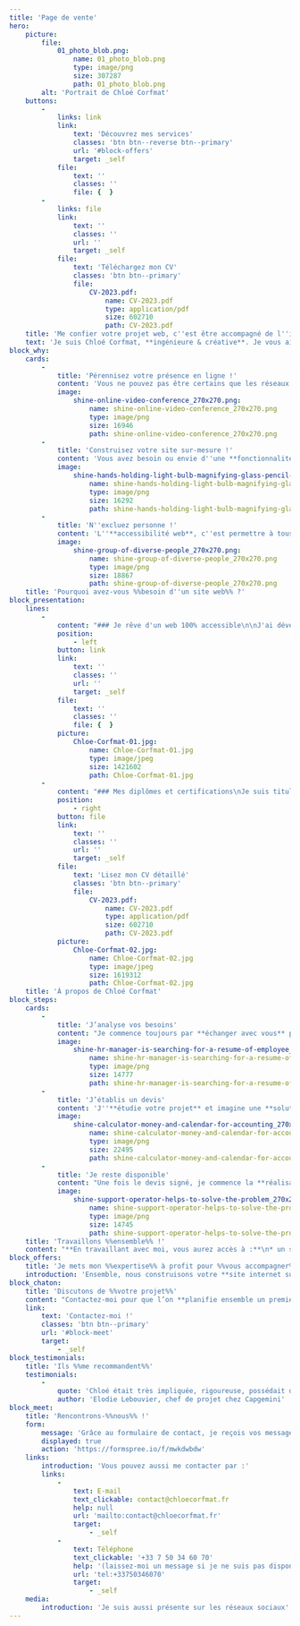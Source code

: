 ```yaml
---
title: 'Page de vente'
hero:
    picture:
        file:
            01_photo_blob.png:
                name: 01_photo_blob.png
                type: image/png
                size: 307287
                path: 01_photo_blob.png
        alt: 'Portrait de Chloé Corfmat'
    buttons:
        -
            links: link
            link:
                text: 'Découvrez mes services'
                classes: 'btn btn--reverse btn--primary'
                url: '#block-offers'
                target: _self
            file:
                text: ''
                classes: ''
                file: {  }
        -
            links: file
            link:
                text: ''
                classes: ''
                url: ''
                target: _self
            file:
                text: 'Téléchargez mon CV'
                classes: 'btn btn--primary'
                file:
                    CV-2023.pdf:
                        name: CV-2023.pdf
                        type: application/pdf
                        size: 602710
                        path: CV-2023.pdf
    title: 'Me confier votre projet web, c''est être accompagné de l''idée à la mise en ligne'
    text: 'Je suis Chloé Corfmat, **ingénieure & créative**. Je vous aide à **développer votre présence en ligne** sans dépendre des réseaux sociaux grâce à un site internet sur-mesure et accessible à tous.'
block_why:
    cards:
        -
            title: 'Pérennisez votre présence en ligne !'
            content: 'Vous ne pouvez pas être certains que les réseaux sociaux d''aujourd''hui existeront encore dans 10 ans. Avoir votre propre site internet, c''est vous assurer de **garder votre contenu en ligne tant que vous le voudrez** !'
            image:
                shine-online-video-conference_270x270.png:
                    name: shine-online-video-conference_270x270.png
                    type: image/png
                    size: 16946
                    path: shine-online-video-conference_270x270.png
        -
            title: 'Construisez votre site sur-mesure !'
            content: 'Vous avez besoin ou envie d''une **fonctionnalité innovante** ? Grâce à mes compétences d''ingénieure, j''**étudie pour vous les solutions techniques possibles** et **mets en oeuvre** la plus adaptée.'
            image:
                shine-hands-holding-light-bulb-magnifying-glass-pencil-and-coin_270x270.png:
                    name: shine-hands-holding-light-bulb-magnifying-glass-pencil-and-coin_270x270.png
                    type: image/png
                    size: 16292
                    path: shine-hands-holding-light-bulb-magnifying-glass-pencil-and-coin_270x270.png
        -
            title: 'N''excluez personne !'
            content: 'L''**accessibilité web**, c''est permettre à tous, y compris aux **personnes handicapées de naviguer sur votre site.** Communiquer sur un site internet accessible à tous, c''est **garantir à tous de pouvoir souscrire à vos services et à vos produits**.'
            image:
                shine-group-of-diverse-people_270x270.png:
                    name: shine-group-of-diverse-people_270x270.png
                    type: image/png
                    size: 18867
                    path: shine-group-of-diverse-people_270x270.png
    title: 'Pourquoi avez-vous %%besoin d''un site web%% ?'
block_presentation:
    lines:
        -
            content: "### Je rêve d'un web 100% accessible\n\nJ'ai développé mon **premier site internet à 13 ans**. À l'époque, mon objectif était de comprendre comment fonctionne le web (et de contrer l'ennui des vacances de Pâques). C'est lors de ma 1ère année d'alternance, **en 2015, qu'on me parle pour la première fois d'accessibilité web**. Et depuis ce jour, il y a 8 ans, ce sujet ne m'a pas quitté et a été le **thème de plusieurs de mes exposés et mémoires d'élève-ingénieure** (dommage pour mes camarades qui en entendront parler souvent pendant ma formation) ! \n\nAujourd'hui, **je veux sensibiliser tous les acteurs du web** (entrepreneurs, développeurs, graphistes...) **à l'accessibilité pour rendre le web universel**.\n\n**Pendant mon temps libre**, j'aime **faire des choses de mes dix doigts** comme de la couture, du crochet, de la gouache ou de l'aquarelle, mais aussi du scrapbooking ou de la linogravure. Quand je ne suis pas chez moi, j'aime faire du **sport** (vélo, pilate ou danse) et boire des chocolats blancs chauds accompagnés d'une pâtisserie dans un **coffee shop nantais**."
            position:
                - left
            button: link
            link:
                text: ''
                classes: ''
                url: ''
                target: _self
            file:
                text: ''
                classes: ''
                file: {  }
            picture:
                Chloe-Corfmat-01.jpg:
                    name: Chloe-Corfmat-01.jpg
                    type: image/jpeg
                    size: 1421602
                    path: Chloe-Corfmat-01.jpg
        -
            content: "### Mes diplômes et certifications\nJe suis titulaire d’un **diplôme d’ingénieur en informatique** et d’un **DUT** (Diplôme Universitaire de Technologie) **Métiers du Multimédia et de l’Internet**.\nAu cours de ma carrière professionnelle, j'ai également obtenu la **certification Opquast \"Maîtrise de la Qualité en projet Web\"** au **niveau Expert**.\n\n### Mes expériences professionnelles\n* **Département de la Sarthe** ([Sarthe.fr](https://www.sarthe.fr/) et intranet)\n* **Capgemini** pour la SNCF ([SNCF.com](https://www.sncf.com/fr), [Oui.sncf](https://www.sncf-connect.com/article)...)\n* **Klee Group** pour des structures publiques ([Caisse des Dépôts](https://www.caissedesdepots.fr/), [DARES](https://dares.travail-emploi.gouv.fr/)...) et les sites du Groupe ([Klee Group](https://www.kleegroup.com/fr))"
            position:
                - right
            button: file
            link:
                text: ''
                classes: ''
                url: ''
                target: _self
            file:
                text: 'Lisez mon CV détaillé'
                classes: 'btn btn--primary'
                file:
                    CV-2023.pdf:
                        name: CV-2023.pdf
                        type: application/pdf
                        size: 602710
                        path: CV-2023.pdf
            picture:
                Chloe-Corfmat-02.jpg:
                    name: Chloe-Corfmat-02.jpg
                    type: image/jpeg
                    size: 1619312
                    path: Chloe-Corfmat-02.jpg
    title: 'À propos de Chloé Corfmat'
block_steps:
    cards:
        -
            title: 'J’analyse vos besoins'
            content: "Je commence toujours par **échanger avec vous** pour **comprendre vos besoins**. Je n'ai **pas de solution toute prête** à vous proposer. Mon objectif est de **construire avec vous le projet le plus adapté à votre activité** (votre métier, votre cible, la loi...), **à vos besoins** (fonctionnalité spécifique) et **à vos envies**. Il peut s'agir d'un site vitrine, d'une page de vente, d'un blog ou d'un site e-commerce. \n"
            image:
                shine-hr-manager-is-searching-for-a-resume-of-employee_270x270.png:
                    name: shine-hr-manager-is-searching-for-a-resume-of-employee_270x270.png
                    type: image/png
                    size: 14777
                    path: shine-hr-manager-is-searching-for-a-resume-of-employee_270x270.png
        -
            title: 'J’établis un devis'
            content: 'J''**étudie votre projet** et imagine une **solution technique** (CMS, framework, outils...) et **humaine** (autre spécialiste : graphiste, UX / UI Designer, référencement naturel...) adaptée que nous pourrons mettre en œuvre. Puis, je vous propose un **devis** en cohérence avec la solution la plus adéquate. Si vous avez besoin, je suis disponible pour répondre à vos interrogations.'
            image:
                shine-calculator-money-and-calendar-for-accounting_270x270.png:
                    name: shine-calculator-money-and-calendar-for-accounting_270x270.png
                    type: image/png
                    size: 22495
                    path: shine-calculator-money-and-calendar-for-accounting_270x270.png
        -
            title: 'Je reste disponible'
            content: "Une fois le devis signé, je commence la **réalisation de votre projet**.\nNous sommes **en contact régulièrement** pour que je vous présente l'avancement de votre site web et reste **disponible pour répondre à vos questions** durant toute la prestation.\nUne fois le projet terminée, vous pouvez toujours me contacter et je répondrai à vos questions."
            image:
                shine-support-operator-helps-to-solve-the-problem_270x270.png:
                    name: shine-support-operator-helps-to-solve-the-problem_270x270.png
                    type: image/png
                    size: 14745
                    path: shine-support-operator-helps-to-solve-the-problem_270x270.png
    title: 'Travaillons %%ensemble%% !'
    content: "**En travaillant avec moi, vous aurez accès à :**\n* un suivi régulier pour être informer de l'avancement du projet\n* un espace de discussion privé pour échanger tout au long du projet\n* une réponse garantie par mail sous 72h ouvrées maximum (hors vacances)"
block_offers:
    title: 'Je mets mon %%expertise%% à profit pour %%vous accompagner%%'
    introduction: 'Ensemble, nous construisons votre **site internet sur-mesure et adapté à vos besoins**, **accessible aux personnes handicapées**, tout en respectant les standards d’**assurance qualité web**, les règles de **référencement naturel** (SEO) et les lois en matière de **protection des données**.'
block_chaton:
    title: 'Discutons de %%votre projet%%'
    content: "Contactez-moi pour que l’on **planifie ensemble un premier rendez-vous gratuit** pour échanger sur votre projet.\nCe sera l’occasion pour **vous** de **m'expliquer vos besoins et vos envies**. De mon côté, je vous présenterai ce que je peux vous apporter et ma méthode de travail."
    link:
        text: 'Contactez-moi !'
        classes: 'btn btn--primary'
        url: '#block-meet'
        target:
            - _self
block_testimonials:
    title: 'Ils %%me recommandent%%'
    testimonials:
        -
            quote: 'Chloé était très impliquée, rigoureuse, possédait des compétences Drupal très solides.  Il était très agréable de travailler avec Chloé au quotidien, je pouvais toujours compter sur elle pour faire avancer le projet. Je vous recommande Chloé sans hésiter !'
            author: 'Elodie Lebouvier, chef de projet chez Capgemini'
block_meet:
    title: 'Rencontrons-%%nous%% !'
    form:
        message: 'Grâce au formulaire de contact, je reçois vos messages directement. Je vous réponds dans un délai de 72h maximum.'
        displayed: true
        action: 'https://formspree.io/f/mwkdwbdw'
    links:
        introduction: 'Vous pouvez aussi me contacter par :'
        links:
            -
                text: E-mail
                text_clickable: contact@chloecorfmat.fr
                help: null
                url: 'mailto:contact@chloecorfmat.fr'
                target:
                    - _self
            -
                text: Téléphone
                text_clickable: '+33 7 50 34 60 70'
                help: '(laissez-moi un message si je ne suis pas disponible)'
                url: 'tel:+33750346070'
                target:
                    - _self
    media:
        introduction: 'Je suis aussi présente sur les réseaux sociaux'
---
```


